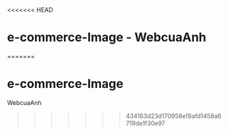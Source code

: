 <<<<<<< HEAD
# e-commerce-Image - WebcuaAnh
=======
# e-commerce-Image
WebcuaAnh
>>>>>>> 434163d23d170958ef8afd1458a6719de1f30e97
